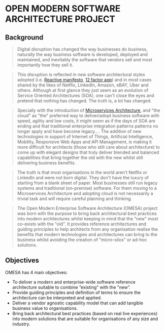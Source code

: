 # OPEN MODERN SOFTWARE ARCHITECTURE PROJECT

## Background
> Digital disruption has changed the way businesses do business, naturally the way business software is developed, deployed and maintained, and inevitably the software that vendors sell and most importantly how they sell it.

> This disruption is reflected in new software architectural styles adopted (i.e. [Reactive manifesto][link1], [12 factor app][link2]) and in most cases shared by the likes of Netflix, LinkedIn, Amazon, eBAY, Uber and others. Although at first glance they just seem as an evolution of Service Oriented Architectures (SOA), one can't close the eyes and pretend that nothing has changed. The truth is, a lot has changed.

> Specially with the introduction of [Microservices Architecture][link3], and "the cloud" as "the" preferred way to deliver/adopt business software with speed, agility and low costs, it might seem as if the days of SOA are ending and that traditional enterprise integration patterns patterns no longer apply and have become legacy.... The addition of new technologies in support of Internet of Things, Artificial Intelligence, Mobility, Responsive Web Apps and API Management, is making it more difficult for architects (those who still care about architecture) to come up with elegant designs that truly deliver blended and balanced capabilities that bring together the old with the new whilst still delivering business benefits.

> The truth is that most organisations in the world aren't Netflix or LinkedIn and were not born digital. They don't have the luxury of starting from a blank sheet of paper. Most businesses still run legacy systems and traditional (on-premise) software. For them moving to a Microservices Architecture and adopting cloud is not necessarily a trivial task and will require careful planning and thinking.

> The Open Modern Enterprise Software Architecture (OMESA) project was born with the purpose to bring back architectural best practices into modern architectures whilst keeping in mind that the "new" most co-exists with the "old". It provides reference architectures and guiding principles to help architects from any organisation realise the benefits that modern technologies and architectures can bring to the business whilst avoiding the creation of "micro-silos" or ad-hoc solutions.

## Objectives
OMESA has 4 main objectives:
  - To deliver a modern and enterprise-wide software reference architecture suitable to combine ”existing" with the "new”.
  - Provide guiding principles and definition of terms to ensure the architecture can be interpreted and applied.
  - Deliver a vendor agnostic capability model that can add tangible business value to organisations.
  - Bring back architectural best practices (based on real live experiences) into modern solutions that are suitable for organisations of any size and industry.

[link1]: <http://www.reactivemanifesto.org>
[link2]: <https://12factor.net>
[link3]: <http://microservices.io>
